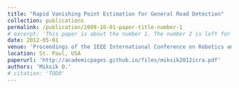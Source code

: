 ```yaml
---
title: "Rapid Vanishing Point Estimation for General Road Detection"
collection: publications
permalink: /publication/2009-10-01-paper-title-number-1
# excerpt: 'This paper is about the number 1. The number 2 is left for future work.'
date: 2012-05-01
venue: 'Proceedings of the IEEE International Conference on Robotics and Automation (ICRA)'
location: St. Paul, USA
paperurl: 'http://academicpages.github.io/files/miksik2012icra.pdf'
authors: 'Miksik O.'
# citation: 'TODO'
---
```

